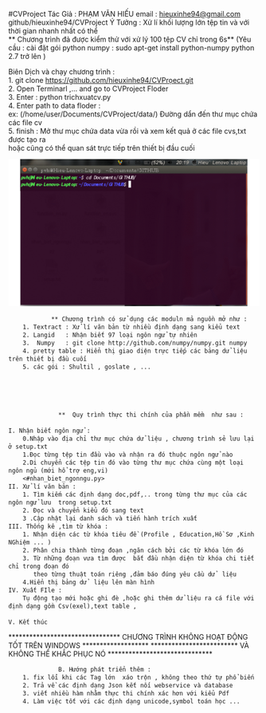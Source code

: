 #CVProject
                        Tác Giả : PHẠM VĂN HIẾU 
                        email : hieuxinhe94@gmail.com
                        github/hieuxinhe94/CVProject
               Ý Tưởng : Xử lí khối lượng lớn tệp tin và với thời gian nhanh nhất có thể            
               ** Chương trình đả được kiểm thử với xử lý 100 tệp CV chỉ trong 6s**
            (Yêu cầu : cài đặt gói python  numpy  :  sudo apt-get install python-numpy
            python 2.7 trở lên )


Biên Dịch và chạy chương trình :                                                                      
      1.  git clone https://github.com/hieuxinhe94/CVPrọect.git                                                   
      2. Open  Terminarl ,...  and go to CVProject Floder                                                           
      3. Enter : python trichxuatcv.py                                                                                
      4. Enter path to data floder :                                                                                  
        ex: (/home/user/Documents/CVProject/data/) Đường dẩn đến thư mục chứa các file cv                                 
      5. finish : Mở thư mục chứa data vừa rồi và xem kết quả ở các file cvs,txt được tạo ra                            
        hoặc cũng có thể quan sát trực tiếp trên thiết bị đầu cuối                                  
      
      
      

![alt tag](https://github.com/hieuxinhe94/CVProject/blob/master/fghjk.gif)


                ** Chương trình có sử dụng các moduln mả nguồn mở như :
        1. Textract : Xử lí văn bản từ nhiều định dạng sang kiểu text 
        2. Langid   : Nhận biết 97 loại ngôn ngử tự nhiên 
        3.  Numpy   : git clone http://github.com/numpy/numpy.git numpy 
        4. pretty table : Hiển thị giao diện trực tiếp các bảng dử liệu trên thiết bị đầu cuối 
        5. các gói : Shultil , goslate , ... 
        
                



                  **  Quy trình thực thi chính của phần mềm  như sau :

    I. Nhận biết ngôn ngử :
        0.Nhập vào địa chỉ thư mục chứa dử liệu , chương trình sẻ lưu lại ở setup.txt
        1.Đọc từng tệp tin đầu vào và nhận ra đó thuộc ngôn ngử nào 
        2.Di chuyển các tệp tin đó vào từng thư mục chứa cùng một loại ngôn ngủ (mới hổ trợ eng,vi)
        <#nhan_biet_ngonngu.py>
    II. Xử lí văn bản :
        1. Tìm kiếm các định dạng doc,pdf,.. trong từng thư mục của các ngôn ngử lưu  trong setup.txt
        2. Đọc và chuyển kiểu đó sang text 
        3 .Cập nhật lại danh sách và tiến hành trích xuất   
    III. Thống kê ,tìm từ khóa :
        1. Nhận diện các từ khóa tiêu đề (Profile , Education,Hồ Sơ ,Kinh NGhiệm ... )
        2. Phân chia thành từng đoạn ,ngăn cách bởi các từ khóa lớn đó 
        3. Từ những đoạn vưa tìm được  bắt đầu nhận diện từ khóa chi tiết chỉ trong đoạn đó 
           theo từng thuật toán riêng ,đảm báo đúng yêu cầu dử  liệu 
        4.Hiển thị bảng dử  liệu lên màn hình 
    IV. Xuất FIle :
        Tụ động tạo mới hoặc ghi đè ,hoặc ghi thêm dử liệu ra cá file với định dạng gồm Csv(exel),text table ,
        
    V. Kết thúc 




******************************** CHƯƠNG TRÌNH KHÔNG HOẠT ĐỘNG TỐT  TRÊN WINDOWS  *******************
*************************         VÀ KHÔNG THỂ KHẮC PHỤC NÓ                 ******************************



                  B. Hướng phát triển thêm :
        1. fix lổi khi các Tag lớn  xáo trộn , không theo thứ tự phổ biến 
        2. Trả về các định dạng Json kết nối webservice và database 
        3. viết nhiều hàm nhằm thực thi chính xác hơn với kiểu Pdf 
        4. Làm việc tốt với các định dạng unicode,symbol toán học ...
        
        
        
                        
                

                        
                
